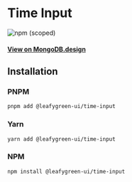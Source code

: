 # Time Input

![npm (scoped)](https://img.shields.io/npm/v/@leafygreen-ui/time-input.svg)

#### [View on MongoDB.design](https://www.mongodb.design/component/time-input/live-example/)

## Installation

### PNPM

```shell
pnpm add @leafygreen-ui/time-input
```

### Yarn

```shell
yarn add @leafygreen-ui/time-input
```

### NPM

```shell
npm install @leafygreen-ui/time-input
```
